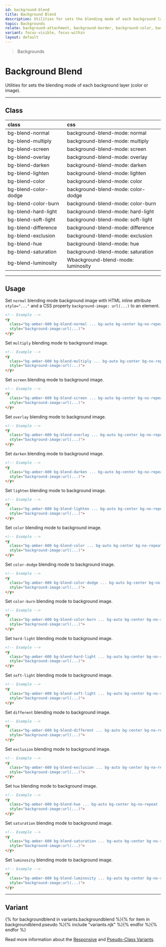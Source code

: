 ```yaml
---
id: background-blend
title: Background Blend
description: Utilities for sets the blending mode of each background layer (color or image).
topic: Backgrounds
relate: background-attachment, background-border, background-color, background-gradient, background-opacity, background-position, background-repeat, background-size
variant: focus-visible, focus-within
layout: default
---
```


> Backgrounds

# Background Blend

Utilities for sets the blending mode of each background layer (color or image).

---

## Class

| <span class="px-3 py-1 text-white (dark)text-charcoal-100 bg-gray-700 (dark)bg-gray-600 rounded-full">class</span> | <span class="px-3 py-1 text-white (dark)text-charcoal-100 bg-gray-700 (dark)bg-gray-600 rounded-full">css</span> |
|:--|:--|
| bg-blend-normal | background-blend-mode: normal |
| bg-blend-multiply | background-blend-mode: multiply |
| bg-blend-screen | background-blend-mode: screen |
| bg-blend-overlay | background-blend-mode: overlay |
| bg-blend-darken | background-blend-mode: darken |
| bg-blend-lighten | background-blend-mode: lighten |
| bg-blend-color | background-blend-mode: color |
| bg-blend-color-dodge | background-blend-mode: color-dodge |
| bg-blend-color-burn | background-blend-mode: color-burn |
| bg-blend-hard-light | background-blend-mode: hard-light |
| bg-blend-soft-light | background-blend-mode: soft-light |
| bg-blend-difference | background-blend-mode: difference |
| bg-blend-exclusion | background-blend-mode: exclusion |
| bg-blend-hue | background-blend-mode: hue |
| bg-blend-saturation | background-blend-mode: saturation |
| bg-blend-luminosity | Wbackground-blend-mode: luminosity |

---

## Usage

Set `normal` blending mode background image with HTML inline attribute `style="..."` and a CSS property `background-image: url(...)` to an element.

<y class="my-2 mx-auto w-64">
  <y
    class="bg-amber-600 bg-blend-normal bg-auto bg-center bg-no-repeat h-48 w-full"
    style="background-image:url(https://picsum.photos/400?=1)">
  </y>
</y>

```html
<!-- Example -->
<y
  class="bg-amber-600 bg-blend-normal ... bg-auto bg-center bg-no-repeat  ... h-48 w-full"
  style="background-image:url(...)">
</y>
```

Set `multiply` blending mode to background image.

<y class="my-2 mx-auto w-64">
  <y
    class="bg-amber-600 bg-blend-multiply bg-auto bg-center bg-no-repeat h-48 w-full"
    style="background-image:url(https://picsum.photos/400?=1)">
  </y>
</y>

```html
<!-- Example -->
<y
  class="bg-amber-600 bg-blend-multiply ... bg-auto bg-center bg-no-repeat  ... h-48 w-full"
  style="background-image:url(...)">
</y>
```

Set `screen` blending mode to background image.

<y class="my-2 mx-auto w-64">
  <y
    class="bg-amber-600 bg-blend-screen bg-auto bg-center bg-no-repeat h-48 w-full"
    style="background-image:url(https://picsum.photos/400?=1)">
  </y>
</y>

```html
<!-- Example -->
<y
  class="bg-amber-600 bg-blend-screen ... bg-auto bg-center bg-no-repeat  ... h-48 w-full"
  style="background-image:url(...)">
</y>
```

Set `overlay` blending mode to background image.

<y class="my-2 mx-auto w-64">
  <y
    class="bg-amber-600 bg-blend-overlay bg-auto bg-center bg-no-repeat h-48 w-full"
    style="background-image:url(https://picsum.photos/400?=1)">
  </y>
</y>

```html
<!-- Example -->
<y
  class="bg-amber-600 bg-blend-overlay ... bg-auto bg-center bg-no-repeat  ... h-48 w-full"
  style="background-image:url(...)">
</y>
```

Set `darken` blending mode to background image.

<y class="my-2 mx-auto w-64">
  <y
    class="bg-amber-600 bg-blend-darken bg-auto bg-center bg-no-repeat h-48 w-full"
    style="background-image:url(https://picsum.photos/400?=1)">
  </y>
</y>

```html
<!-- Example -->
<y
  class="bg-amber-600 bg-blend-darken ... bg-auto bg-center bg-no-repeat  ... h-48 w-full"
  style="background-image:url(...)">
</y>
```

Set `lighten` blending mode to background image.

<y class="my-2 mx-auto w-64">
  <y
    class="bg-amber-600 bg-blend-lighten bg-auto bg-center bg-no-repeat h-48 w-full"
    style="background-image:url(https://picsum.photos/400?=1)">
  </y>
</y>

```html
<!-- Example -->
<y
  class="bg-amber-600 bg-blend-lighten ... bg-auto bg-center bg-no-repeat  ... h-48 w-full"
  style="background-image:url(...)">
</y>
```

Set `color` blending mode to background image.

<y class="my-2 mx-auto w-64">
  <y
    class="bg-amber-600 bg-blend-color bg-auto bg-center bg-no-repeat h-48 w-full"
    style="background-image:url(https://picsum.photos/400?=1)">
  </y>
</y>

```html
<!-- Example -->
<y
  class="bg-amber-600 bg-blend-color ... bg-auto bg-center bg-no-repeat  ... h-48 w-full"
  style="background-image:url(...)">
</y>
```

Set `color-dodge` blending mode to background image.

<y class="my-2 mx-auto w-64">
  <y
    class="bg-amber-600 bg-blend-color-dodge bg-auto bg-center bg-no-repeat h-48 w-full"
    style="background-image:url(https://picsum.photos/400?=1)">
  </y>
</y>

```html
<!-- Example -->
<y
  class="bg-amber-600 bg-blend-color-dodge ... bg-auto bg-center bg-no-repeat  ... h-48 w-full"
  style="background-image:url(...)">
</y>
```

Set `color-burn` blending mode to background image.

<y class="my-2 mx-auto w-64">
  <y
    class="bg-amber-600 bg-blend-color-burn bg-auto bg-center bg-no-repeat h-48 w-full"
    style="background-image:url(https://picsum.photos/400?=1)">
  </y>
</y>

```html
<!-- Example -->
<y
  class="bg-amber-600 bg-blend-color-burn ... bg-auto bg-center bg-no-repeat  ... h-48 w-full"
  style="background-image:url(...)">
</y>
```

Set `hard-light` blending mode to background image.

<y class="my-2 mx-auto w-64">
  <y
    class="bg-amber-600 bg-blend-hard-light bg-auto bg-center bg-no-repeat h-48 w-full"
    style="background-image:url(https://picsum.photos/400?=1)">
  </y>
</y>

```html
<!-- Example -->
<y
  class="bg-amber-600 bg-blend-hard-light ... bg-auto bg-center bg-no-repeat  ... h-48 w-full"
  style="background-image:url(...)">
</y>
```

Set `soft-light` blending mode to background image.

<y class="my-2 mx-auto w-64">
  <y
    class="bg-amber-600 bg-blend-soft-light bg-auto bg-center bg-no-repeat h-48 w-full"
    style="background-image:url(https://picsum.photos/400?=1)">
  </y>
</y>

```html
<!-- Example -->
<y
  class="bg-amber-600 bg-blend-soft-light ... bg-auto bg-center bg-no-repeat  ... h-48 w-full"
  style="background-image:url(...)">
</y>
```

Set `different` blending mode to background image.

<y class="my-2 mx-auto w-64">
  <y
    class="bg-amber-600 bg-blend-different bg-auto bg-center bg-no-repeat h-48 w-full"
    style="background-image:url(https://picsum.photos/400?=1)">
  </y>
</y>

```html
<!-- Example -->
<y
  class="bg-amber-600 bg-blend-different ... bg-auto bg-center bg-no-repeat  ... h-48 w-full"
  style="background-image:url(...)">
</y>
```

Set `exclusion` blending mode to background image.

<y class="my-2 mx-auto w-64">
  <y
    class="bg-amber-600 bg-blend-exclusion bg-auto bg-center bg-no-repeat h-48 w-full"
    style="background-image:url(https://picsum.photos/400?=1)">
  </y>
</y>

```html
<!-- Example -->
<y
  class="bg-amber-600 bg-blend-exclusion ... bg-auto bg-center bg-no-repeat  ... h-48 w-full"
  style="background-image:url(...)">
</y>
```

Set `hue` blending mode to background image.

<y class="my-2 mx-auto w-64">
  <y
    class="bg-amber-600 bg-blend-hue bg-auto bg-center bg-no-repeat h-48 w-full"
    style="background-image:url(https://picsum.photos/400?=1)">
  </y>
</y>

```html
<!-- Example -->
<y
  class="bg-amber-600 bg-blend-hue ... bg-auto bg-center bg-no-repeat  ... h-48 w-full"
  style="background-image:url(...)">
</y>
```

Set `saturation` blending mode to background image.

<y class="my-2 mx-auto w-64">
  <y
    class="bg-amber-600 bg-blend-saturation bg-auto bg-center bg-no-repeat h-48 w-full"
    style="background-image:url(https://picsum.photos/400?=1)">
  </y>
</y>

```html
<!-- Example -->
<y
  class="bg-amber-600 bg-blend-saturation ... bg-auto bg-center bg-no-repeat  ... h-48 w-full"
  style="background-image:url(...)">
</y>
```

Set `luminosity` blending mode to background image.

<y class="my-2 mx-auto w-64">
  <y
    class="bg-amber-600 bg-blend-luminosity bg-auto bg-center bg-no-repeat h-48 w-full"
    style="background-image:url(https://picsum.photos/400?=1)">
  </y>
</y>

```html
<!-- Example -->
<y
  class="bg-amber-600 bg-blend-luminosity ... bg-auto bg-center bg-no-repeat  ... h-48 w-full"
  style="background-image:url(...)">
</y>
```

---

## Variant

<y class="flex flex-gap-2 flex-wrap justify-start items-center">{% for backgroundblend in variants.backgroundblend %}{% for item in backgroundblend.pseudo %}{% include "variants.njk" %}{% endfor %}{% endfor %}</y>

Read more information about the [Responsive](/responsive) and [Pseudo-Class Variants](/pseudo-class-variants/).

